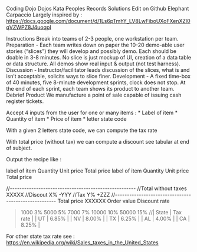 Coding Dojo
Dojos
Kata
Peoples
Records
Solutions
Edit on Github
Elephant Carpaccio
Largely inspired by : https://docs.google.com/document/d/1Ls6pTmhY_LV8LwFiboUXoFXenXZl0qVZWPZ8J4uoqpI

Instructions
Break into teams of 2-3 people, one workstation per team.
Preparation - Each team writes down on paper the 10-20 demo-able user stories (“slices”) they will develop and possibly demo. Each should be doable in 3-8 minutes. No slice is just mockup of UI, creation of a data table or data structure. All demos show real input & output (not test harness).
Discussion - Instructor/facilitator leads discussion of the slices, what is and isn’t acceptable, solicits ways to slice finer.
Development - A fixed time-box of 40 minutes, five 8-minute development sprints, clock does not stop. At the end of each sprint, each team shows its product to another team.
Debrief
Product
We manufacture a point of sale capable of issuing cash register tickets.

Accept 4 inputs from the user for one or many items : * Label of item * Quantity of item * Price of item * letter state code

With a given 2 letters state code, we can compute the tax rate

With total price (without tax) we can compute a discount see tabular at end of subject.

Output the recipe like :

label of item     Quantity   Unit price   Total price
label of item     Quantity   Unit price   Total price

//-----------------------------------------------------
//Total without taxes                             XXXXX
//Discout X%                                       -YYY
//Tax Y%                                           +ZZZ
//-----------------------------------------------------
Total price                                    XXXXXX
Order value	Discount rate
> 1000	3%
> 5000	5%
> 7000	7%
> 10000	10%
> 50000	15%
//| State | Tax rate | | UT | 6.85% | | NV | 8.00% | | TX | 6.25% | | AL | 4.00% | | CA | 8.25% |

For other state tax rate see : https://en.wikipedia.org/wiki/Sales_taxes_in_the_United_States

#